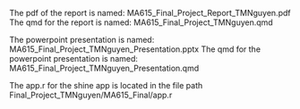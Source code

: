 The pdf of the report is named: MA615_Final_Project_Report_TMNguyen.pdf
The qmd for the report is named: MA615_Final_Project_TMNguyen.qmd

The powerpoint presentation is named: MA615_Final_Project_TMNguyen_Presentation.pptx 
The qmd for the powerpoint presentation is named: MA615_Final_Project_TMNguyen_Presentation.qmd 

The app.r for the shine app is located in the file path 
Final_Project_TMNguyen/MA615_Final/app.r
